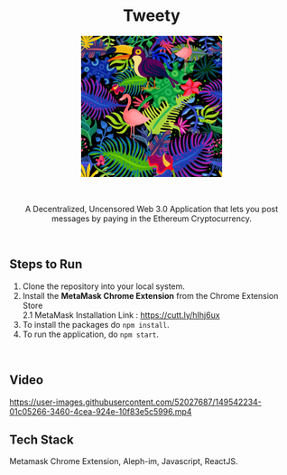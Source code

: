 <h1 align="center" >
  <b> Tweety </b>
</h1>

<!-- # ![pageres](public/favicon.png) -->
<p align="center">
  <img src="public/favicon.png" width="250px" height="250px"/>
</p>

 <br />
 
<p align="center">
A Decentralized, Uncensored Web 3.0 Application that lets you post messages by paying in the Ethereum Cryptocurrency.
</p>
 
<br /> 

## Steps to Run

1. Clone the repository into your local system.
2. Install the **MetaMask Chrome Extension** from the Chrome Extension Store
   <br />
   2.1 MetaMask Installation Link : https://cutt.ly/hIhj6ux
4. To install the packages do `npm install`.
5. To run the application, do `npm start`.

<br />

## Video

https://user-images.githubusercontent.com/52027687/149542234-01c05266-3460-4cea-924e-10f83e5c5996.mp4


## Tech Stack
Metamask Chrome Extension, Aleph-im, Javascript, ReactJS.
